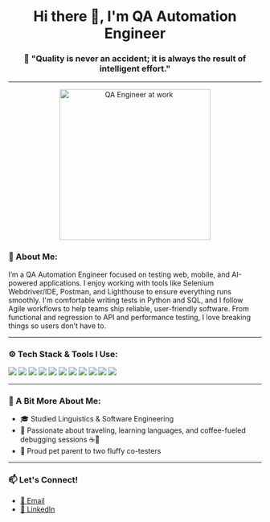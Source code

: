<h1 align="center">Hi there 👋, I'm QA Automation Engineer</h1>
<h3 align="center">🚀 "Quality is never an accident; it is always the result of intelligent effort."</h3>

---
<p align="center">
  <img src="https://cdn.vectorstock.com/i/500p/42/40/isometric-flat-concept-qa-quality-vector-25204240.jpg" width="300" alt="QA Engineer at work">
</p>

### 🧠 About Me:

I’m a QA Automation Engineer focused on testing web, mobile, and AI-powered applications. I enjoy working with tools like Selenium Webdriver/IDE, Postman, and Lighthouse to ensure everything runs smoothly. I'm comfortable writing tests in Python and SQL, and I follow Agile workflows to help teams ship reliable, user-friendly software. From functional and regression to API and performance testing, I love breaking things so users don’t have to.

---

### ⚙️ Tech Stack & Tools I Use:

<p align="left">
  <img src="https://img.shields.io/badge/Python-3776AB?style=for-the-badge&logo=python&logoColor=white">
  <img src="https://img.shields.io/badge/JavaScript-F7DF1E?style=for-the-badge&logo=javascript&logoColor=black">
  <img src="https://img.shields.io/badge/HTML5-E34F26?style=for-the-badge&logo=html5&logoColor=white">
  <img src="https://img.shields.io/badge/CSS3-1572B6?style=for-the-badge&logo=css3&logoColor=white">
  <img src="https://img.shields.io/badge/Postman-FF6C37?style=for-the-badge&logo=postman&logoColor=white">
  <img src="https://img.shields.io/badge/Selenium-43B02A?style=for-the-badge&logo=selenium&logoColor=white">
  <img src="https://img.shields.io/badge/Git-F05032?style=for-the-badge&logo=git&logoColor=white">
  <img src="https://img.shields.io/badge/GitHub-181717?style=for-the-badge&logo=github&logoColor=white">
  <img src="https://img.shields.io/badge/Jira-0052CC?style=for-the-badge&logo=jira&logoColor=white">
  <img src="https://img.shields.io/badge/VS Code-007ACC?style=for-the-badge&logo=visual-studio-code&logoColor=white">
  <img src="https://img.shields.io/badge/BrowserStack-FF9900?style=for-the-badge&logo=browserstack&logoColor=white">
</p>

---

### 💬 A Bit More About Me:
- 🎓 Studied Linguistics & Software Engineering  
- 🧳 Passionate about traveling, learning languages, and coffee-fueled debugging sessions ☕🐞  
- 🐾 Proud pet parent to two fluffy co-testers  

---

### 📫 Let's Connect!
- [📧 Email](mailto:anastasiia.omarova@gmail.com)  
- [🔗 LinkedIn](https://www.linkedin.com/in/anastasiia-omarova/)  
